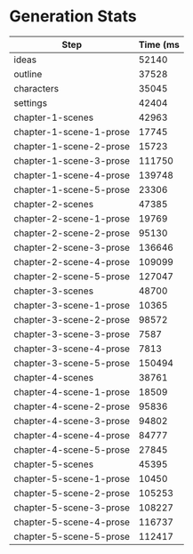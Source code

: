# Generation Stats

| Step | Time (ms|
|------|-----------|
| ideas | 52140 |
| outline | 37528 |
| characters | 35045 |
| settings | 42404 |
| chapter-1-scenes | 42963 |
| chapter-1-scene-1-prose | 17745 |
| chapter-1-scene-2-prose | 15723 |
| chapter-1-scene-3-prose | 111750 |
| chapter-1-scene-4-prose | 139748 |
| chapter-1-scene-5-prose | 23306 |
| chapter-2-scenes | 47385 |
| chapter-2-scene-1-prose | 19769 |
| chapter-2-scene-2-prose | 95130 |
| chapter-2-scene-3-prose | 136646 |
| chapter-2-scene-4-prose | 109099 |
| chapter-2-scene-5-prose | 127047 |
| chapter-3-scenes | 48700 |
| chapter-3-scene-1-prose | 10365 |
| chapter-3-scene-2-prose | 98572 |
| chapter-3-scene-3-prose | 7587 |
| chapter-3-scene-4-prose | 7813 |
| chapter-3-scene-5-prose | 150494 |
| chapter-4-scenes | 38761 |
| chapter-4-scene-1-prose | 18509 |
| chapter-4-scene-2-prose | 95836 |
| chapter-4-scene-3-prose | 94802 |
| chapter-4-scene-4-prose | 84777 |
| chapter-4-scene-5-prose | 27845 |
| chapter-5-scenes | 45395 |
| chapter-5-scene-1-prose | 10450 |
| chapter-5-scene-2-prose | 105253 |
| chapter-5-scene-3-prose | 108227 |
| chapter-5-scene-4-prose | 116737 |
| chapter-5-scene-5-prose | 112417 |
